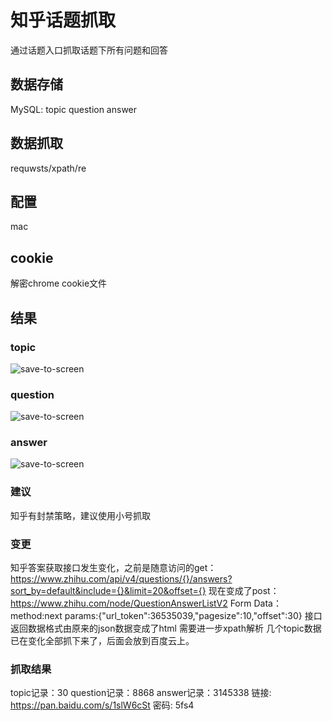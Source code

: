 # 知乎话题抓取
通过话题入口抓取话题下所有问题和回答

## 数据存储
MySQL: topic question answer

## 数据抓取
requwsts/xpath/re

## 配置
mac 

## cookie
解密chrome cookie文件

## 结果
### topic
![save-to-screen][1]

### question
![save-to-screen][2]

### answer
![save-to-screen][3]

### 建议
知乎有封禁策略，建议使用小号抓取

### 变更
知乎答案获取接口发生变化，之前是随意访问的get：
https://www.zhihu.com/api/v4/questions/{}/answers?sort_by=default&include={}&limit=20&offset={}
现在变成了post：
https://www.zhihu.com/node/QuestionAnswerListV2
Form Data：
method:next
params:{"url_token":36535039,"pagesize":10,"offset":30}
接口返回数据格式由原来的json数据变成了html
需要进一步xpath解析
几个topic数据已在变化全部抓下来了，后面会放到百度云上。

### 抓取结果
topic记录：30
question记录：8868
answer记录：3145338
链接: https://pan.baidu.com/s/1slW6cSt 密码: 5fs4

[1]: https://raw.githubusercontent.com/hectorhua/zhihu_topic/master/pic/topic.png
[2]: https://raw.githubusercontent.com/hectorhua/zhihu_topic/master/pic/question.png
[3]: https://raw.githubusercontent.com/hectorhua/zhihu_topic/master/pic/answer.png
